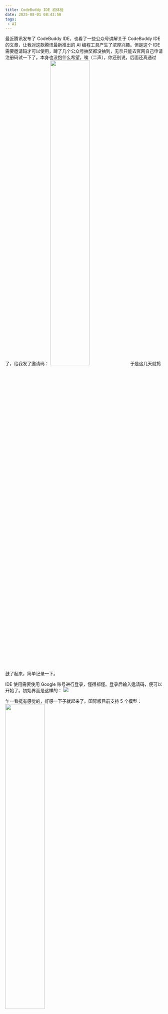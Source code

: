 ```yaml
---
title: CodeBuddy IDE 初体验
date: 2025-08-01 08:43:50
tags:
 - AI
---
```

最近腾讯发布了 CodeBuddy IDE，也看了一些公众号讲解关于 CodeBuddy IDE 的文章，让我对这款腾讯最新推出的 AI 编程工具产生了浓厚兴趣。但是这个 IDE 需要邀请码才可以使用，蹲了几个公众号抽奖都没抽到，无奈只能去官网自己申请注册码试一下了。本身也没抱什么希望，唉（二声），你还别说，后面还真通过了，给我发了邀请码：
<img src="https://images-1258496336.cos.ap-chengdu.myqcloud.com/2025/8/3.png" width="50%">
于是这几天就捣鼓了起来，简单记录一下。

<!-- more -->

IDE 使用需要使用 Google 账号进行登录，懂得都懂。登录后输入邀请码，便可以开始了。初始界面是这样的：
![](https://images-1258496336.cos.ap-chengdu.myqcloud.com/2025/8/1.png)

乍一看挺有感觉的，好感一下子就起来了。国际版目前支持 5 个模型：
<img src="https://images-1258496336.cos.ap-chengdu.myqcloud.com/2025/8/2.png" width="50%">

啥也不说了，使用 Claude-4.0-Sonnet 先来一把再说。我直接抽取了相应的提示词，把[上一篇关于爬楼的文章](https://lastwarmth.win/2025/07/25/climb/)进行优化。然后它工作的时候是这样的：
![](https://images-1258496336.cos.ap-chengdu.myqcloud.com/2025/8/4.png)

这个工作中的界面，交互，感觉起来还是很喜欢的。最后生成的文字，我阅读后十分满意。AI 味儿没有那么浓，也比我自己写的文字要规范准确一些，索性就直接保存发布了。
我的博客从 15 年开始写，到现在也差不多 10 个年头了，早期的很多稚嫩仍然保留在博客里。现在回首望去，感慨还是蛮多的。开发过程中，碰到一些老问题，我还是经常翻看自己的博客，找之前记录的文章。比如前阵子更换办公电脑，我就看之前的文章在新电脑上部署博客环境。现在文章越来越多，找起来就变得麻烦了，早期设置的 Tag 也是随手一写，也没有用心维护。遂决定用这个 IDE 帮我优化一下 Tag，方便后面根据 Tag 寻找文章。
<div style="width: 50%; float: left;">
  <img src="https://images-1258496336.cos.ap-chengdu.myqcloud.com/2025/8/10.png" width="100%">
  <p style="text-align: center; margin-top: 5px; margin-bottom: 10px; font-style: italic;">优化后</p>
</div>
<div style="clear: both;"></div>

然后我输入了提示词：
> 将 _posts 文件下面的所有文章的标签进行梳理，结合文章内容，重新分类进行设置标签，总的标签个数不超要超过 9 个。

于是它开始工作了。
![](https://images-1258496336.cos.ap-chengdu.myqcloud.com/2025/8/6.png)

工作过程的每一步，有个小箭头，点开后可以看它具体是怎么干的。初步看了一眼结果，不是很满意，有的 Tag 下面只有一篇文章。于是修改提示词，重新运行：
> 将 _posts 文件下面的所有文章的标签进行梳理，结合文章内容，重新分类进行设置标签，总的标签个数不超要超过 9 个，每个标签下面的文章不要少于 8 个。

它创建了一些 py 来进行梳理，执行 py 拿到结果然后输入。一通操作后我得到的结果是这样的：
![](https://images-1258496336.cos.ap-chengdu.myqcloud.com/2025/8/7.png)

但是我看了一眼结果，Android 标签设置得太多，有点重复，于是重新修改提示词：
> _posts 下面的文章太杂了，我现在梳理了 8 个标签，帮我按照文章内容，将文章归类到相应的标签下面：
> 1. 生活杂谈（与技术无关，纯唠嗑）
> 2. Android 基础（比较简单一点的安卓技术，放到这个标签）
> 3. Android 进阶（比较复杂一点的安卓技术，放到这个标签）
> 4. 日常开发（比较零碎的代码开发，不适合放在基础或进阶的，放这个标签）
> 5. 博客（跟写博客相关的技术）
> 6. 开发工具（安卓技术之外使用的一些工具记录）
> 7. Java(纯 Java 技术)
> 8. 技术思路（不涉及具体代码，讲解技术思路的）

但是这次结果比上次还差一些了...
于是我切换到了 Gemini-2.5-Pro 模型，再运行一次。这个模型好傻，它竟然是每 3 篇文章执行一次：
![](https://images-1258496336.cos.ap-chengdu.myqcloud.com/2025/8/9.png)

差不多 200 篇文章，我等了好久好久，终于跑完了。然后对着看了一下，文章的 Tag 设置得比较符合我的想法，可能这就是慢工出细活的完美体现。只不过某些文章仍然保留了老旧的 Tag，压根没进行修改。所以最终，还是得我人力一篇一篇文章去修改，费了老大鼻子劲了。

AI 时代，虽然要保持学习，但是它的变化真的是太快了。网上看到的一张图片，深有同感。
<img src="https://images-1258496336.cos.ap-chengdu.myqcloud.com/2025/8/5.jpg" width="50%">

通过这次 CodeBuddy IDE 的初体验，我对这款腾讯推出的 AI 编程工具有了更深入的了解。从申请邀请码的惊喜，到实际使用中的各种尝试，整个过程可以说是喜忧参半。CodeBuddy IDE 的体验感还是不错的，但是大模型解决问题的能力，依然和我前文中所说，比较拧巴，很难一下子就能戳到心窝里，当然也有可能是我的使用姿势不对。另外，CodeBuddy IDE 还有很多功能，包括 Figma 实现、MCP、远程部署等等，后续还会继续探索。

回顾我的 AI 编程工具使用历程，早期也尝试过 Cursor、Trae 等 IDE，但因为费用和排队等问题最终都放弃了。后来比较稳定使用的是 VS Code 的插件 Cline，自费购买了一些 DeepSeek 的 API 服务，到现在还有些余额。不过作为插件形式存在，总感觉缺少了些"原生"的体验感。

对于腾讯这家公司，我一直保持着好感和期待。在 AI 时代，技术能力固然重要，但数据资源同样是核心竞争力。腾讯凭借 QQ、微信这两大社交平台积累的海量用户数据，为其大模型训练提供了得天独厚的优势。在国内 AI 公司中，我比较看好字节、阿里和腾讯这三家，它们不仅具备强大的技术实力，更拥有丰富的数据资源和应用场景。

感慨 AI 时代的发展速度实在太快了，大模型在不断更新迭代，AI Agent 也在持续升级优化，真的是日新月异。可能今天很厉害的东西，明天就成为了时代的眼泪。作为开发者，既要保持学习的热情，也要在这个快速变化的时代中找到自己的节奏。